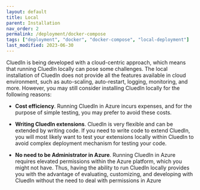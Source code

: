 ```yaml
---
layout: default
title: Local
parent: Installation
nav_order: 2
permalink: /deployment/docker-compose
tags: ["deployment", "docker", "docker-compose", "local-deployment"]
last_modified: 2023-06-30
---
```


CluedIn is being developed with a cloud-centric approach, which means that running CluedIn locally can pose some challenges. The local installation of CluedIn does not provide all the features available in cloud environment, such as auto-scaling, auto-restart, logging, monitoring, and more. However, you may still consider installing CluedIn locally for the following reasons:

- **Cost efficiency**. Running CluedIn in Azure incurs expenses, and for the purpose of simple testing, you may prefer to avoid these costs.

- **Writing CluedIn extensions**. CluedIn is very flexible and can be extended by writing code. If you need to write code to extend CluedIn, you will most likely want to test your extensions locally within CluedIn to avoid complex deployment mechanism for testing your code.

- **No need to be Administrator in Azure**. Running CluedIn in Azure requires elevated permissions within the Azure platform, which you might not have. Thus, having the ability to run CluedIn locally provides you with the advantage of evaluating, customizing, and developing with CluedIn without the need to deal with permissions in Azure